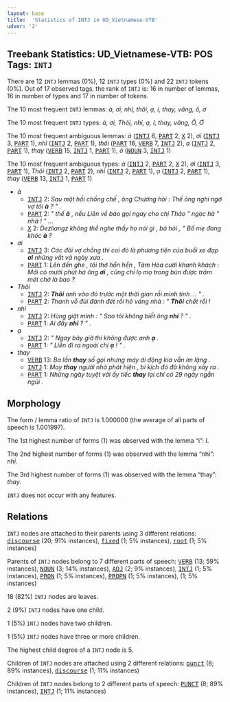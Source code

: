 ```yaml
---
layout: base
title:  'Statistics of INTJ in UD_Vietnamese-VTB'
udver: '2'
---
```


## Treebank Statistics: UD_Vietnamese-VTB: POS Tags: `INTJ`

There are 12 `INTJ` lemmas (0%), 12 `INTJ` types (0%) and 22 `INTJ` tokens (0%).
Out of 17 observed tags, the rank of `INTJ` is: 16 in number of lemmas, 16 in number of types and 17 in number of tokens.

The 10 most frequent `INTJ` lemmas: <em>à, ơi, nhỉ, thôi, ạ, i, thay, vâng, ô, ơ</em>

The 10 most frequent `INTJ` types:  <em>à, ơi, Thôi, nhỉ, ạ, I, thay, vâng, Ô, Ơ</em>

The 10 most frequent ambiguous lemmas: <em>à</em> (<tt><a href="vi_vtb-pos-INTJ.html">INTJ</a></tt> 6, <tt><a href="vi_vtb-pos-PART.html">PART</a></tt> 2, <tt><a href="vi_vtb-pos-X.html">X</a></tt> 2), <em>ơi</em> (<tt><a href="vi_vtb-pos-INTJ.html">INTJ</a></tt> 3, <tt><a href="vi_vtb-pos-PART.html">PART</a></tt> 1), <em>nhỉ</em> (<tt><a href="vi_vtb-pos-INTJ.html">INTJ</a></tt> 2, <tt><a href="vi_vtb-pos-PART.html">PART</a></tt> 1), <em>thôi</em> (<tt><a href="vi_vtb-pos-PART.html">PART</a></tt> 16, <tt><a href="vi_vtb-pos-VERB.html">VERB</a></tt> 7, <tt><a href="vi_vtb-pos-INTJ.html">INTJ</a></tt> 2), <em>ạ</em> (<tt><a href="vi_vtb-pos-INTJ.html">INTJ</a></tt> 2, <tt><a href="vi_vtb-pos-PART.html">PART</a></tt> 1), <em>thay</em> (<tt><a href="vi_vtb-pos-VERB.html">VERB</a></tt> 15, <tt><a href="vi_vtb-pos-INTJ.html">INTJ</a></tt> 1, <tt><a href="vi_vtb-pos-PART.html">PART</a></tt> 1), <em>ô</em> (<tt><a href="vi_vtb-pos-NOUN.html">NOUN</a></tt> 3, <tt><a href="vi_vtb-pos-INTJ.html">INTJ</a></tt> 1)

The 10 most frequent ambiguous types:  <em>à</em> (<tt><a href="vi_vtb-pos-INTJ.html">INTJ</a></tt> 2, <tt><a href="vi_vtb-pos-PART.html">PART</a></tt> 2, <tt><a href="vi_vtb-pos-X.html">X</a></tt> 2), <em>ơi</em> (<tt><a href="vi_vtb-pos-INTJ.html">INTJ</a></tt> 3, <tt><a href="vi_vtb-pos-PART.html">PART</a></tt> 1), <em>Thôi</em> (<tt><a href="vi_vtb-pos-INTJ.html">INTJ</a></tt> 2, <tt><a href="vi_vtb-pos-PART.html">PART</a></tt> 2), <em>nhỉ</em> (<tt><a href="vi_vtb-pos-INTJ.html">INTJ</a></tt> 2, <tt><a href="vi_vtb-pos-PART.html">PART</a></tt> 1), <em>ạ</em> (<tt><a href="vi_vtb-pos-INTJ.html">INTJ</a></tt> 2, <tt><a href="vi_vtb-pos-PART.html">PART</a></tt> 1), <em>thay</em> (<tt><a href="vi_vtb-pos-VERB.html">VERB</a></tt> 13, <tt><a href="vi_vtb-pos-INTJ.html">INTJ</a></tt> 1, <tt><a href="vi_vtb-pos-PART.html">PART</a></tt> 1)


* <em>à</em>
  * <tt><a href="vi_vtb-pos-INTJ.html">INTJ</a></tt> 2: <em>Sau một hồi chống chế , ông Chương hỏi : Thế ông nghi ngờ vợ tôi <b>à</b> ? " .</em>
  * <tt><a href="vi_vtb-pos-PART.html">PART</a></tt> 2: <em>" thế <b>à</b> , nếu Liên về bảo gọi ngay cho chị Thảo " ngọc hà " nhá ! " ...</em>
  * <tt><a href="vi_vtb-pos-X.html">X</a></tt> 2: <em>Dezliangz không thể nghe thấy họ nói gì , bà hỏi , " Bố mẹ đang khóc <b>à</b> ?</em>
* <em>ơi</em>
  * <tt><a href="vi_vtb-pos-INTJ.html">INTJ</a></tt> 3: <em>Các đôi vợ chồng thì coi đó là phương tiện của buổi xe đạp <b>ơi</b> những vất vả ngày xưa .</em>
  * <tt><a href="vi_vtb-pos-PART.html">PART</a></tt> 1: <em>Lên đến ghe , tôi thở hổn hển , Tám Hòa cười khanh khách : Mới có mười phút hà ông <b>ơi</b> , cũng chỉ lọ mọ trong bùn được trăm mét chớ là bao ?</em>
* <em>Thôi</em>
  * <tt><a href="vi_vtb-pos-INTJ.html">INTJ</a></tt> 2: <em><b>Thôi</b> anh vào đó trước một thời gian rồi mình tính ... " .</em>
  * <tt><a href="vi_vtb-pos-PART.html">PART</a></tt> 2: <em>Thanh vỗ đùi đánh đét rồi hô váng nhà : " <b>Thôi</b> chết rồi !</em>
* <em>nhỉ</em>
  * <tt><a href="vi_vtb-pos-INTJ.html">INTJ</a></tt> 2: <em>Hùng giật mình : " Sao tôi không biết ông <b>nhỉ</b> ? " .</em>
  * <tt><a href="vi_vtb-pos-PART.html">PART</a></tt> 1: <em>Ai đấy <b>nhỉ</b> ? " .</em>
* <em>ạ</em>
  * <tt><a href="vi_vtb-pos-INTJ.html">INTJ</a></tt> 2: <em>" Ngay bây giờ thì không được anh <b>ạ</b> .</em>
  * <tt><a href="vi_vtb-pos-PART.html">PART</a></tt> 1: <em>" Liên đi ra ngoài chị <b>ạ</b> ! " .</em>
* <em>thay</em>
  * <tt><a href="vi_vtb-pos-VERB.html">VERB</a></tt> 13: <em>Ba lần <b>thay</b> số gọi nhưng máy di động kia vẫn im lặng .</em>
  * <tt><a href="vi_vtb-pos-INTJ.html">INTJ</a></tt> 1: <em>May <b>thay</b> người nhà phát hiện , bi kịch đó đã không xảy ra .</em>
  * <tt><a href="vi_vtb-pos-PART.html">PART</a></tt> 1: <em>Những ngày tuyệt vời ấy tiếc <b>thay</b> lại chỉ có 29 ngày ngắn ngủi .</em>

## Morphology

The form / lemma ratio of `INTJ` is 1.000000 (the average of all parts of speech is 1.001997).

The 1st highest number of forms (1) was observed with the lemma “i”: <em>I</em>.

The 2nd highest number of forms (1) was observed with the lemma “nhỉ”: <em>nhỉ</em>.

The 3rd highest number of forms (1) was observed with the lemma “thay”: <em>thay</em>.

`INTJ` does not occur with any features.


## Relations

`INTJ` nodes are attached to their parents using 3 different relations: <tt><a href="vi_vtb-dep-discourse.html">discourse</a></tt> (20; 91% instances), <tt><a href="vi_vtb-dep-fixed.html">fixed</a></tt> (1; 5% instances), <tt><a href="vi_vtb-dep-root.html">root</a></tt> (1; 5% instances)

Parents of `INTJ` nodes belong to 7 different parts of speech: <tt><a href="vi_vtb-pos-VERB.html">VERB</a></tt> (13; 59% instances), <tt><a href="vi_vtb-pos-NOUN.html">NOUN</a></tt> (3; 14% instances), <tt><a href="vi_vtb-pos-ADJ.html">ADJ</a></tt> (2; 9% instances), <tt><a href="vi_vtb-pos-INTJ.html">INTJ</a></tt> (1; 5% instances), <tt><a href="vi_vtb-pos-PRON.html">PRON</a></tt> (1; 5% instances), <tt><a href="vi_vtb-pos-PROPN.html">PROPN</a></tt> (1; 5% instances),  (1; 5% instances)

18 (82%) `INTJ` nodes are leaves.

2 (9%) `INTJ` nodes have one child.

1 (5%) `INTJ` nodes have two children.

1 (5%) `INTJ` nodes have three or more children.

The highest child degree of a `INTJ` node is 5.

Children of `INTJ` nodes are attached using 2 different relations: <tt><a href="vi_vtb-dep-punct.html">punct</a></tt> (8; 89% instances), <tt><a href="vi_vtb-dep-discourse.html">discourse</a></tt> (1; 11% instances)

Children of `INTJ` nodes belong to 2 different parts of speech: <tt><a href="vi_vtb-pos-PUNCT.html">PUNCT</a></tt> (8; 89% instances), <tt><a href="vi_vtb-pos-INTJ.html">INTJ</a></tt> (1; 11% instances)

